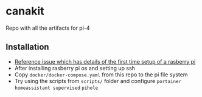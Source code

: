 # canakit
Repo with all the artifacts for pi-4


## Installation
- [Reference issue which has details of the first time setup of a rasberry pi](https://github.com/rkumar2468/canakit/issues/1)
- After installing rasberry pi os and setting up ssh
- Copy `docker/docker-compose.yaml` from this repo to the pi file system
- Try using the scripts from `scripts/` folder and configure `portainer` `homeassistant supervised` `pihole`

